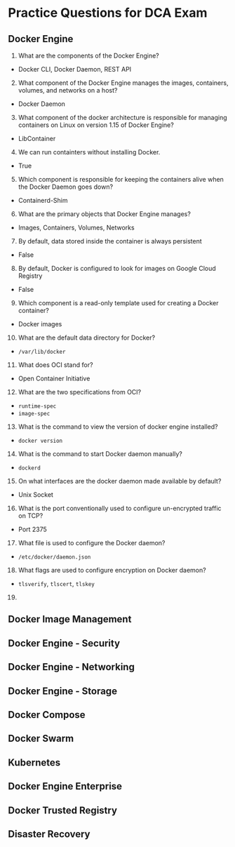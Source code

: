 # Practice Questions for DCA Exam

## Docker Engine

1. What are the components of the Docker Engine?
  * Docker CLI, Docker Daemon, REST API
2. What component of the Docker Engine manages the images, containers, volumes, and networks on a host?
  * Docker Daemon
3. What component of the docker architecture is responsible for managing containers on Linux on version 1.15 of Docker Engine?
  * LibContainer
4. We can run containters without installing Docker.
  * True
5. Which component is responsible for keeping the containers alive when the Docker Daemon goes down?
  * Containerd-Shim
6. What are the primary objects that Docker Engine manages?
  * Images, Containers, Volumes, Networks
7. By default, data stored inside the container is always persistent
  * False
8. By default, Docker is configured to look for images on Google Cloud Registry
  * False
9. Which component is a read-only template used for creating a Docker container?
  * Docker images
10. What are the default data directory for Docker?
  * `/var/lib/docker`
11. What does OCI stand for?
  * Open Container Initiative
12. What are the two specifications from OCI?
  * `runtime-spec`
  * `image-spec`
13. What is the command to view the version of docker engine installed?
  * `docker version`
14. What is the command to start Docker daemon manually?
  * `dockerd`
15. On what interfaces are the docker daemon made available by default?
  * Unix Socket
16. What is the port conventionally used to configure un-encrypted traffic on TCP?
  * Port 2375
17. What file is used to configure the Docker daemon?
  * `/etc/docker/daemon.json`
18. What flags are used to configure encryption on Docker daemon?
  * `tlsverify`, `tlscert`, `tlskey`
19. 

## Docker Image Management
## Docker Engine - Security
## Docker Engine - Networking
## Docker Engine - Storage
## Docker Compose
## Docker Swarm
## Kubernetes
## Docker Engine Enterprise
## Docker Trusted Registry
## Disaster Recovery
